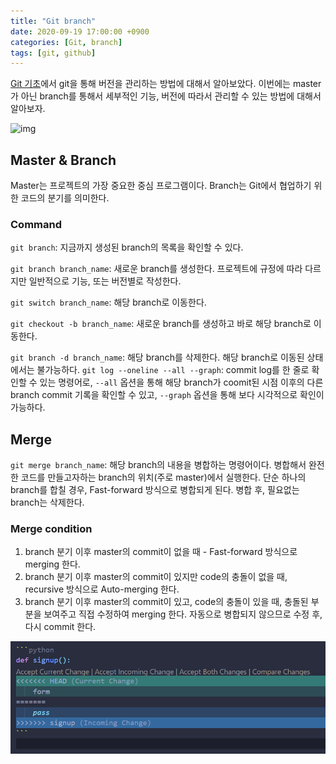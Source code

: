 ```yaml
---
title: "Git branch"
date: 2020-09-19 17:00:00 +0900
categories: [Git, branch]
tags: [git, github]
---
```






[Git 기초](../git)에서 git을 통해 버전을 관리하는 방법에 대해서 알아보았다. 이번에는 master가 아닌 branch를 통해서 세부적인 기능, 버전에 따라서 관리할 수 있는 방법에 대해서 알아보자. 



![img](https://blog.kakaocdn.net/dn/cRPkVU/btquUBRb7GK/bGy8lytovCtjsoP9SZKTJ0/img.jpg)



## Master & Branch

Master는 프로젝트의 가장 중요한 중심 프로그램이다. Branch는 Git에서 협업하기 위한 코드의 분기를 의미한다.



### Command

`git branch`: 지금까지 생성된 branch의 목록을 확인할 수 있다.

`git branch branch_name`: 새로운 branch를 생성한다. 프로젝트에 규정에 따라 다르지만 일반적으로 기능, 또는 버전별로 작성한다.

`git switch branch_name`: 해당 branch로 이동한다.

`git checkout -b branch_name`: 새로운 branch를 생성하고 바로 해당 branch로 이동한다.

`git branch -d branch_name`: 해당 branch를 삭제한다. 해당 branch로 이동된 상태에서는 불가능하다.
`git log --oneline --all --graph`: commit log를 한 줄로 확인할 수 있는 명령어로, `--all` 옵션을 통해 해당 branch가 coomit된 시점 이후의 다른 branch commit 기록을 확인할 수 있고, `--graph` 옵션을 통해 보다 시각적으로 확인이 가능하다.



## Merge

`git merge branch_name`: 해당 branch의 내용을 병합하는 명령어이다. 병합해서 완전한 코드를 만들고자하는 branch의 위치(주로 master)에서 실행한다. 단순 하나의 branch를 합칠 경우, Fast-forward 방식으로 병합되게 된다. 병합 후, 필요없는 branch는 삭제한다.



### Merge condition

1. branch 분기 이후 master의 commit이 없을 때 - Fast-forward 방식으로 merging 한다.
2. branch 분기 이후 master의 commit이 있지만 code의 충돌이 없을 때, recursive 방식으로 Auto-merging 한다.
3. branch 분기 이후 master의 commit이 있고, code의 충돌이 있을 때, 충돌된 부분을 보여주고 직접 수정하여 merging 한다. 자동으로 병합되지 않으므로 수정 후, 다시 commit 한다.

![image-20200918103638842](/assets/img/2020-09-18-git-branch.assets/image-20200918103638842.png)

